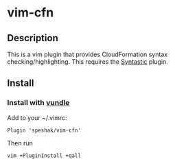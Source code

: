 # vim-cfn

## Description

This is a vim plugin that provides CloudFormation syntax checking/highlighting.
This requires the [Syntastic](https://github.com/vim-syntastic/syntastic)
plugin.

## Install

### Install with [vundle](https://github.com/VundleVim/Vundle.vim)

Add to your ~/.vimrc:

```
Plugin 'speshak/vim-cfn'
```

Then run

```
vim +PluginInstall +qall
```

